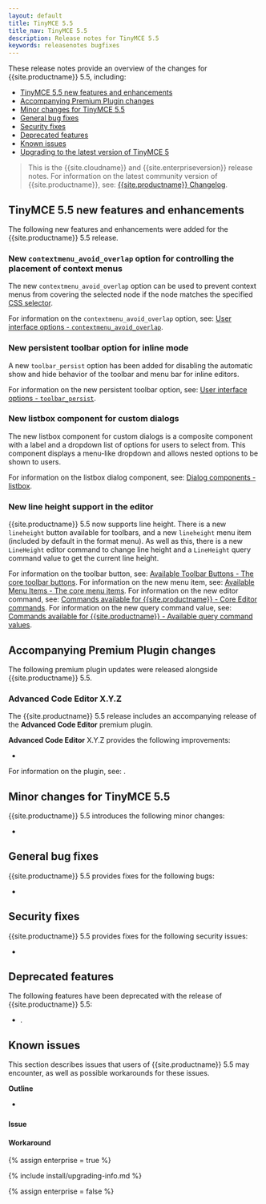 ```yaml
---
layout: default
title: TinyMCE 5.5
title_nav: TinyMCE 5.5
description: Release notes for TinyMCE 5.5
keywords: releasenotes bugfixes
---
```


These release notes provide an overview of the changes for {{site.productname}} 5.5, including:

- [TinyMCE 5.5 new features and enhancements](#tinymce54newfeaturesandenhancements)
- [Accompanying Premium Plugin changes](#accompanyingpremiumpluginchanges)
- [Minor changes for TinyMCE 5.5](#minorchangesfortinymce54)
- [General bug fixes](#generalbugfixes)
- [Security fixes](#securityfixes)
- [Deprecated features](#deprecatedfeatures)
- [Known issues](#knownissues)
- [Upgrading to the latest version of TinyMCE 5](#upgradingtothelatestversionoftinymce5)

> This is the {{site.cloudname}} and {{site.enterpriseversion}} release notes. For information on the latest community version of {{site.productname}}, see: [{{site.productname}} Changelog]({{site.baseurl}}/changelog/).

## TinyMCE 5.5 new features and enhancements

The following new features and enhancements were added for the {{site.productname}} 5.5 release.

### New `contextmenu_avoid_overlap` option for controlling the placement of context menus

The new `contextmenu_avoid_overlap` option can be used to prevent context menus from covering the selected node if the node matches the specified [CSS selector](https://developer.mozilla.org/en-US/docs/Web/CSS/CSS_Selectors).

For information on the `contextmenu_avoid_overlap` option, see: [User interface options - `contextmenu_avoid_overlap`]({{site.baseurl}}/configure/editor-appearance/#contextmenu_avoid_overlap).

### New persistent toolbar option for inline mode

A new `toolbar_persist` option has been added for disabling the automatic show and hide behavior of the toolbar and menu bar for inline editors.

For information on the new persistent toolbar option, see: [User interface options - `toolbar_persist`]({{site.baseurl}}/configure/editor-appearance/#toolbar_persist).

### New listbox component for custom dialogs

The new listbox component for custom dialogs is a composite component with a label and a dropdown list of options for users to select from. This component displays a menu-like dropdown and allows nested options to be shown to users.

For information on the listbox dialog component, see: [Dialog components - listbox]({{site.baseurl}}/ui-components/dialogcomponents/#listbox).

### New line height support in the editor

{{site.productname}} 5.5 now supports line height. There is a new `lineheight` button available for toolbars, and a new `lineheight` menu item (included by default in the format menu). As well as this, there is a new `LineHeight` editor command to change line height and a `LineHeight` query command value to get the current line height.

For information on the toolbar button, see: [Available Toolbar Buttons - The core toolbar buttons]({{site.baseurl}}/advanced/available-toolbar-buttons/#thecoretoolbarbuttons). For information on the new menu item, see: [Available Menu Items - The core menu items]({{site.baseurl}}/advanced/available-menu-items/#the-core-menu-items). For information on the new editor command, see: [Commands available for {{site.productname}} - Core Editor commands]({{site.baseurl}}/advanced/editor-command-identifiers/#coreeditorcommands). For information on the new query command value, see: [Commands available for {{site.productname}} - Available query command values]({{site.baseurl}}/advanced/editor-command-identifiers/#availablequerycommandvalues).

## Accompanying Premium Plugin changes

The following premium plugin updates were released alongside {{site.productname}} 5.5.

### Advanced Code Editor X.Y.Z

The {{site.productname}} 5.5 release includes an accompanying release of the **Advanced Code Editor** premium plugin.

**Advanced Code Editor** X.Y.Z provides the following improvements:

-

For information on the    plugin, see: []().

## Minor changes for TinyMCE 5.5

{{site.productname}} 5.5 introduces the following minor changes:

*

## General bug fixes

{{site.productname}} 5.5 provides fixes for the following bugs:

*


## Security fixes

{{site.productname}} 5.5 provides fixes for the following security issues:

*

## Deprecated features

The following features have been deprecated with the release of {{site.productname}} 5.5:

- []().

###

## Known issues

This section describes issues that users of {{site.productname}} 5.5 may encounter, as well as possible workarounds for these issues.

**Outline**

* []()

###

#### Issue


#### Workaround


{% assign enterprise = true %}

{% include install/upgrading-info.md %}

{% assign enterprise = false %}
